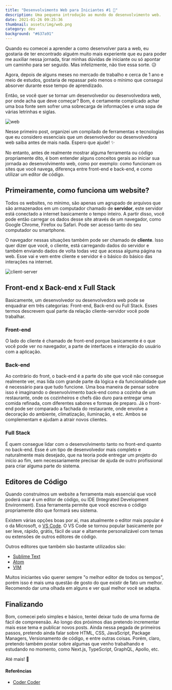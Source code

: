 ```yaml
---
title: "Desenvolvimento Web para Iniciantes #1 🚀"
description: Uma pequena introdução ao mundo do desenvolvimento web.
date: 2021-01-26 09:25:36
thumbnail: assets/img/web.png
category: dev
background: "#637a91"
---
```

Quando eu comecei a aprender a como desenvolver para a web, eu gostaria de ter encontrado alguém muito mais experiente que eu para poder me auxiliar nessa jornada, tirar minhas dúvidas de iniciante ou só apontar um caminho para ser seguido. Mas infelizmente, não tive essa sorte. 😥

Agora, depois de alguns meses no mercado de trabalho e cerca de 1 ano e meio de estudos, gostaria de repassar pelo menos o mínimo que consegui absorver durante esse tempo de aprendizado.

Então, se você quer se tornar um desenvolvedor ou desenvolvedora web, por onde acha que deve começar? Bom, é certamente complicado achar uma boa fonte sem sofrer uma sobrecarga de informações e uma sopa de várias letrinhas e siglas.

![web](https://res.cloudinary.com/ddi5agea1/image/upload/v1611672227/Blog%20Assets/web1_cygzgd.gif)

Nesse primeiro post, organizei um compilado de ferramentas e tecnologias que eu considero essenciais que um desenvolvedor ou desenvolvedora web saiba antes de mais nada. Espero que ajude! ✨

No entanto, antes de realmente mostrar alguma ferramenta ou código propriamente dito, é bom entender alguns conceitos gerais ao iniciar sua jornada ao desenvolvimento web, como por exemplo: como funcionam os sites que você navega, diferença entre front-end e back-end, e como utilizar um editor de código.


## Primeiramente, como funciona um website?
Todos os websites, no mínimo, são apenas um agrupado de arquivos que são armazenados em um computador chamado de **servidor**, este servidor está conectado a internet basicamente o tempo inteiro. A partir disso, você pode então carregar os dados desse site através de um navegador, como Google Chrome, Firefox ou Safari. Pode ser acesso tanto do seu computador ou smartphone.

O navegador nessas situações também pode ser chamado de **cliente**. Isso quer dizer que você, o cliente, está carregando dados do servidor e também enviando dados de volta todas vez que acessa alguma página na web. Esse vai e vem entre cliente e servidor é o básico do básico das interações na internet.

![client-server](https://res.cloudinary.com/ddi5agea1/image/upload/v1611674447/Blog%20Assets/client-server-2_cjbfhr.gif)

## Front-end x Back-end x Full Stack
Basicamente, um desenvolvedor ou desenvolvedora web pode se enquadrar em três categorias: Front-end, Back-end ou Full Stack. Esses termos descrevem qual parte da relação cliente-servidor você pode trabalhar.

### Front-end
O lado do cliente é chamado de front-end porque basicamente é o que você pode ver no navegador, a parte de interfaces e interação do usuário com a aplicação.

### Back-end
Ao contrário do front, o back-end é a parte do site que você não consegue realmente ver, mas lida com grande parte da lógica e da funcionalidade que é necessário para que tudo funcione. Uma boa maneira de pensar sobre isso é imaginando o desenvolvimento back-end como a cozinha de um restaurante, onde os cozinheiros e chefs dão duro para entregar uma comida refinada, com diferentes sabores e formas de preparo. Já o front-end pode ser comparado a fachada do restaurante, onde envolve a decoração do ambiente, climatização, iluminação, e etc. Ambos se complementam e ajudam a atrair novos clientes.

### Full Stack
É quem consegue lidar com o desenvolvimento tanto no front-end quanto no back-end.
Esse é um tipo de desenvolvedor mais completo e naturalmente mais desejado, que na teoria pode entregar um projeto do início ao fim, sem necessariamente precisar de ajuda de outro profissional para criar alguma parte do sistema.

## Editores de Código
Quando construímos um website a ferramenta mais essencial que você poderá usar é um editor de código, ou IDE (Integrated Development Environment). Essa ferramenta permite que você escreva o código propriamente dito que formará seu sistema. 

Existem várias opções boas por aí, mas atualmente o editor mais popular é o da Microsoft, o [VS Code](https://code.visualstudio.com/). O VS Code se tornou popular basicamente por ser leve, rápido, grátis, fácil de usar e altamente personalizável com temas ou extensões de outros editores de código.

Outros editores que também são bastante utilizados são:
- [Sublime Text](https://www.sublimetext.com/)
- [Atom](https://atom.io/)
- [VIM](https://www.vim.org/)

Muitos iniciantes vão querer sempre "o melhor editor de todos os tempos", porém isso é mais uma questão de gosto do que existir de fato um melhor. Recomendo dar uma olhada em alguns e ver qual melhor você se adapta.

## Finalizando
Bom, comecei pelo simples e básico, tentei deixar tudo de uma forma de fácil de compreensão. Ao longo dos próximos dias pretendo incrementar mais esse tema e publicar novos posts. Ainda nessa pegada de primeiros passos, pretendo ainda falar sobre HTML, CSS, JavaScript, Package Managers, Versionamento de código, e entre outras coisas. Porém, claro, pretendo também postar sobre algumas que venho trabalhando e estudando no momento, como Next.js, TypeScript, GraphQL, Apollo, etc.

Até mais! 👋

#### Referências
- [Coder Coder](https://www.youtube.com/watch?v=ysEN5RaKOlA&t=183s)